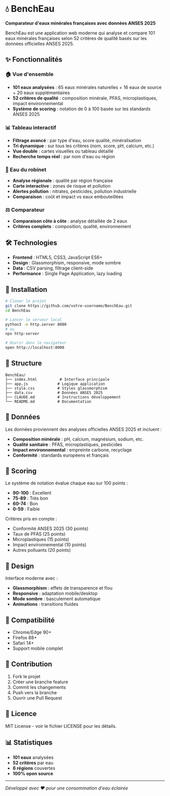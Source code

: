 # 💧 BenchEau

**Comparateur d'eaux minérales françaises avec données ANSES 2025**

BenchEau est une application web moderne qui analyse et compare 101 eaux minérales françaises selon 52 critères de qualité basés sur les données officielles ANSES 2025.

## ✨ Fonctionnalités

### 🏠 Vue d'ensemble
- **101 eaux analysées** : 65 eaux minérales naturelles + 16 eaux de source + 20 eaux supplémentaires
- **52 critères de qualité** : composition minérale, PFAS, microplastiques, impact environnemental
- **Système de scoring** : notation de 0 à 100 basée sur les standards ANSES 2025

### 📊 Tableau interactif
- **Filtrage avancé** : par type d'eau, score qualité, minéralisation
- **Tri dynamique** : sur tous les critères (nom, score, pH, calcium, etc.)
- **Vue double** : cartes visuelles ou tableau détaillé
- **Recherche temps réel** : par nom d'eau ou région

### 🚰 Eau du robinet
- **Analyse régionale** : qualité par région française
- **Carte interactive** : zones de risque et pollution
- **Alertes pollution** : nitrates, pesticides, pollution industrielle
- **Comparaison** : coût et impact vs eaux embouteillées

### ⚖️ Comparateur
- **Comparaison côte à côte** : analyse détaillée de 2 eaux
- **Critères complets** : composition, qualité, environnement

## 🛠️ Technologies

- **Frontend** : HTML5, CSS3, JavaScript ES6+
- **Design** : Glassmorphism, responsive, mode sombre
- **Data** : CSV parsing, filtrage client-side
- **Performance** : Single Page Application, lazy loading

## 🚀 Installation

```bash
# Cloner le projet
git clone https://github.com/votre-username/BenchEau.git
cd BenchEau

# Lancer le serveur local
python3 -m http.server 8000
# ou
npx http-server

# Ouvrir dans le navigateur
open http://localhost:8000
```

## 📁 Structure

```
BenchEau/
├── index.html          # Interface principale
├── app.js             # Logique application
├── style.css          # Styles glassmorphism
├── data.csv           # Données ANSES 2025
├── CLAUDE.md          # Instructions développement
└── README.md          # Documentation
```

## 🎯 Données

Les données proviennent des analyses officielles ANSES 2025 et incluent :

- **Composition minérale** : pH, calcium, magnésium, sodium, etc.
- **Qualité sanitaire** : PFAS, microplastiques, pesticides
- **Impact environnemental** : empreinte carbone, recyclage
- **Conformité** : standards européens et français

## 🌟 Scoring

Le système de notation évalue chaque eau sur 100 points :

- **90-100** : Excellent
- **75-89** : Très bon  
- **60-74** : Bon
- **0-59** : Faible

Critères pris en compte :
- Conformité ANSES 2025 (30 points)
- Taux de PFAS (25 points)
- Microplastiques (15 points)
- Impact environnemental (10 points)
- Autres polluants (20 points)

## 🎨 Design

Interface moderne avec :
- **Glassmorphism** : effets de transparence et flou
- **Responsive** : adaptation mobile/desktop
- **Mode sombre** : basculement automatique
- **Animations** : transitions fluides

## 📱 Compatibilité

- Chrome/Edge 90+
- Firefox 88+
- Safari 14+
- Support mobile complet

## 🤝 Contribution

1. Fork le projet
2. Créer une branche feature
3. Commit les changements
4. Push vers la branche
5. Ouvrir une Pull Request

## 📄 Licence

MIT License - voir le fichier LICENSE pour les détails.

## 📊 Statistiques

- **101 eaux** analysées
- **52 critères** par eau
- **6 régions** couvertes
- **100% open source**

---

*Développé avec ❤️ pour une consommation d'eau éclairée*